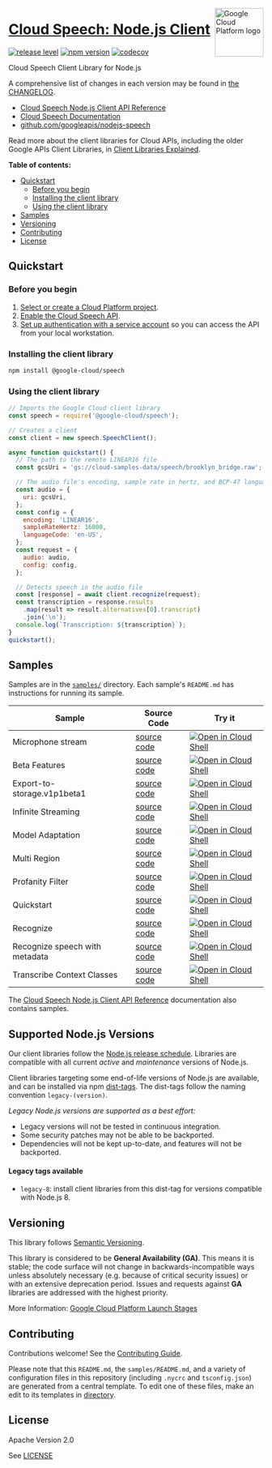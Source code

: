 [//]: # "This README.md file is auto-generated, all changes to this file will be lost."
[//]: # "To regenerate it, use `python -m synthtool`."
<img src="https://avatars2.githubusercontent.com/u/2810941?v=3&s=96" alt="Google Cloud Platform logo" title="Google Cloud Platform" align="right" height="96" width="96"/>

# [Cloud Speech: Node.js Client](https://github.com/googleapis/nodejs-speech)

[![release level](https://img.shields.io/badge/release%20level-general%20availability%20%28GA%29-brightgreen.svg?style=flat)](https://cloud.google.com/terms/launch-stages)
[![npm version](https://img.shields.io/npm/v/@google-cloud/speech.svg)](https://www.npmjs.org/package/@google-cloud/speech)
[![codecov](https://img.shields.io/codecov/c/github/googleapis/nodejs-speech/main.svg?style=flat)](https://codecov.io/gh/googleapis/nodejs-speech)




Cloud Speech Client Library for Node.js


A comprehensive list of changes in each version may be found in
[the CHANGELOG](https://github.com/googleapis/nodejs-speech/blob/main/CHANGELOG.md).

* [Cloud Speech Node.js Client API Reference][client-docs]
* [Cloud Speech Documentation][product-docs]
* [github.com/googleapis/nodejs-speech](https://github.com/googleapis/nodejs-speech)

Read more about the client libraries for Cloud APIs, including the older
Google APIs Client Libraries, in [Client Libraries Explained][explained].

[explained]: https://cloud.google.com/apis/docs/client-libraries-explained

**Table of contents:**


* [Quickstart](#quickstart)
  * [Before you begin](#before-you-begin)
  * [Installing the client library](#installing-the-client-library)
  * [Using the client library](#using-the-client-library)
* [Samples](#samples)
* [Versioning](#versioning)
* [Contributing](#contributing)
* [License](#license)

## Quickstart

### Before you begin

1.  [Select or create a Cloud Platform project][projects].
1.  [Enable the Cloud Speech API][enable_api].
1.  [Set up authentication with a service account][auth] so you can access the
    API from your local workstation.

### Installing the client library

```bash
npm install @google-cloud/speech
```


### Using the client library

```javascript
// Imports the Google Cloud client library
const speech = require('@google-cloud/speech');

// Creates a client
const client = new speech.SpeechClient();

async function quickstart() {
  // The path to the remote LINEAR16 file
  const gcsUri = 'gs://cloud-samples-data/speech/brooklyn_bridge.raw';

  // The audio file's encoding, sample rate in hertz, and BCP-47 language code
  const audio = {
    uri: gcsUri,
  };
  const config = {
    encoding: 'LINEAR16',
    sampleRateHertz: 16000,
    languageCode: 'en-US',
  };
  const request = {
    audio: audio,
    config: config,
  };

  // Detects speech in the audio file
  const [response] = await client.recognize(request);
  const transcription = response.results
    .map(result => result.alternatives[0].transcript)
    .join('\n');
  console.log(`Transcription: ${transcription}`);
}
quickstart();

```



## Samples

Samples are in the [`samples/`](https://github.com/googleapis/nodejs-speech/tree/main/samples) directory. Each sample's `README.md` has instructions for running its sample.

| Sample                      | Source Code                       | Try it |
| --------------------------- | --------------------------------- | ------ |
| Microphone stream | [source code](https://github.com/googleapis/nodejs-speech/blob/main/samples/MicrophoneStream.js) | [![Open in Cloud Shell][shell_img]](https://console.cloud.google.com/cloudshell/open?git_repo=https://github.com/googleapis/nodejs-speech&page=editor&open_in_editor=samples/MicrophoneStream.js,samples/README.md) |
| Beta Features | [source code](https://github.com/googleapis/nodejs-speech/blob/main/samples/betaFeatures.js) | [![Open in Cloud Shell][shell_img]](https://console.cloud.google.com/cloudshell/open?git_repo=https://github.com/googleapis/nodejs-speech&page=editor&open_in_editor=samples/betaFeatures.js,samples/README.md) |
| Export-to-storage.v1p1beta1 | [source code](https://github.com/googleapis/nodejs-speech/blob/main/samples/export-to-storage.v1p1beta1.js) | [![Open in Cloud Shell][shell_img]](https://console.cloud.google.com/cloudshell/open?git_repo=https://github.com/googleapis/nodejs-speech&page=editor&open_in_editor=samples/export-to-storage.v1p1beta1.js,samples/README.md) |
| Infinite Streaming | [source code](https://github.com/googleapis/nodejs-speech/blob/main/samples/infiniteStreaming.js) | [![Open in Cloud Shell][shell_img]](https://console.cloud.google.com/cloudshell/open?git_repo=https://github.com/googleapis/nodejs-speech&page=editor&open_in_editor=samples/infiniteStreaming.js,samples/README.md) |
| Model Adaptation | [source code](https://github.com/googleapis/nodejs-speech/blob/main/samples/modelAdaptation.js) | [![Open in Cloud Shell][shell_img]](https://console.cloud.google.com/cloudshell/open?git_repo=https://github.com/googleapis/nodejs-speech&page=editor&open_in_editor=samples/modelAdaptation.js,samples/README.md) |
| Multi Region | [source code](https://github.com/googleapis/nodejs-speech/blob/main/samples/multiRegion.js) | [![Open in Cloud Shell][shell_img]](https://console.cloud.google.com/cloudshell/open?git_repo=https://github.com/googleapis/nodejs-speech&page=editor&open_in_editor=samples/multiRegion.js,samples/README.md) |
| Profanity Filter | [source code](https://github.com/googleapis/nodejs-speech/blob/main/samples/profanityFilter.js) | [![Open in Cloud Shell][shell_img]](https://console.cloud.google.com/cloudshell/open?git_repo=https://github.com/googleapis/nodejs-speech&page=editor&open_in_editor=samples/profanityFilter.js,samples/README.md) |
| Quickstart | [source code](https://github.com/googleapis/nodejs-speech/blob/main/samples/quickstart.js) | [![Open in Cloud Shell][shell_img]](https://console.cloud.google.com/cloudshell/open?git_repo=https://github.com/googleapis/nodejs-speech&page=editor&open_in_editor=samples/quickstart.js,samples/README.md) |
| Recognize | [source code](https://github.com/googleapis/nodejs-speech/blob/main/samples/recognize.js) | [![Open in Cloud Shell][shell_img]](https://console.cloud.google.com/cloudshell/open?git_repo=https://github.com/googleapis/nodejs-speech&page=editor&open_in_editor=samples/recognize.js,samples/README.md) |
| Recognize speech with metadata | [source code](https://github.com/googleapis/nodejs-speech/blob/main/samples/recognize.v1p1beta1.js) | [![Open in Cloud Shell][shell_img]](https://console.cloud.google.com/cloudshell/open?git_repo=https://github.com/googleapis/nodejs-speech&page=editor&open_in_editor=samples/recognize.v1p1beta1.js,samples/README.md) |
| Transcribe Context Classes | [source code](https://github.com/googleapis/nodejs-speech/blob/main/samples/transcribeContextClasses.js) | [![Open in Cloud Shell][shell_img]](https://console.cloud.google.com/cloudshell/open?git_repo=https://github.com/googleapis/nodejs-speech&page=editor&open_in_editor=samples/transcribeContextClasses.js,samples/README.md) |



The [Cloud Speech Node.js Client API Reference][client-docs] documentation
also contains samples.

## Supported Node.js Versions

Our client libraries follow the [Node.js release schedule](https://nodejs.org/en/about/releases/).
Libraries are compatible with all current _active_ and _maintenance_ versions of
Node.js.

Client libraries targeting some end-of-life versions of Node.js are available, and
can be installed via npm [dist-tags](https://docs.npmjs.com/cli/dist-tag).
The dist-tags follow the naming convention `legacy-(version)`.

_Legacy Node.js versions are supported as a best effort:_

* Legacy versions will not be tested in continuous integration.
* Some security patches may not be able to be backported.
* Dependencies will not be kept up-to-date, and features will not be backported.

#### Legacy tags available

* `legacy-8`: install client libraries from this dist-tag for versions
  compatible with Node.js 8.

## Versioning

This library follows [Semantic Versioning](http://semver.org/).


This library is considered to be **General Availability (GA)**. This means it
is stable; the code surface will not change in backwards-incompatible ways
unless absolutely necessary (e.g. because of critical security issues) or with
an extensive deprecation period. Issues and requests against **GA** libraries
are addressed with the highest priority.





More Information: [Google Cloud Platform Launch Stages][launch_stages]

[launch_stages]: https://cloud.google.com/terms/launch-stages

## Contributing

Contributions welcome! See the [Contributing Guide](https://github.com/googleapis/nodejs-speech/blob/main/CONTRIBUTING.md).

Please note that this `README.md`, the `samples/README.md`,
and a variety of configuration files in this repository (including `.nycrc` and `tsconfig.json`)
are generated from a central template. To edit one of these files, make an edit
to its templates in
[directory](https://github.com/googleapis/synthtool).

## License

Apache Version 2.0

See [LICENSE](https://github.com/googleapis/nodejs-speech/blob/main/LICENSE)

[client-docs]: https://googleapis.dev/nodejs/speech/latest
[product-docs]: https://cloud.google.com/speech-to-text/docs/
[shell_img]: https://gstatic.com/cloudssh/images/open-btn.png
[projects]: https://console.cloud.google.com/project
[billing]: https://support.google.com/cloud/answer/6293499#enable-billing
[enable_api]: https://console.cloud.google.com/flows/enableapi?apiid=speech.googleapis.com
[auth]: https://cloud.google.com/docs/authentication/getting-started
